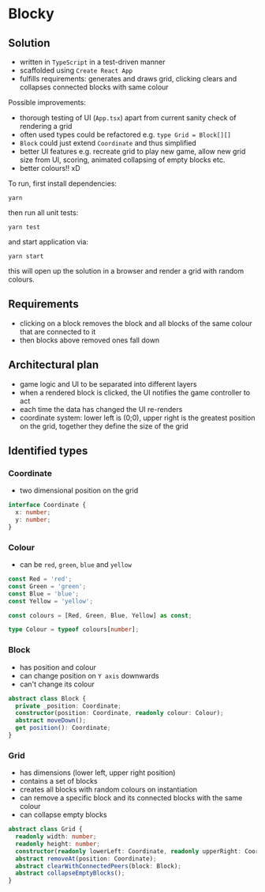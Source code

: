 # Blocky

## Solution

- written in `TypeScript` in a test-driven manner
- scaffolded using `Create React App`
- fulfills requirements: generates and draws grid, clicking clears and collapses connected blocks with same colour

Possible improvements:

- thorough testing of UI (`App.tsx`) apart from current sanity check of rendering a grid
- often used types could be refactored e.g. `type Grid = Block[][]`
- `Block` could just extend `Coordinate` and thus simplified
- better UI features e.g. recreate grid to play new game, allow new grid size from UI, scoring, animated collapsing of empty blocks etc.
- better colours!! xD

To run, first install dependencies:

```
yarn
```

then run all unit tests:

```
yarn test
```

and start application via:

```
yarn start
```

this will open up the solution in a browser and render a grid with random colours.

## Requirements

- clicking on a block removes the block and all blocks of the same colour that are connected to it
- then blocks above removed ones fall down

## Architectural plan

- game logic and UI to be separated into different layers
- when a rendered block is clicked, the UI notifies the game controller to act
- each time the data has changed the UI re-renders
- coordinate system: lower left is (0;0), upper right is the greatest position on the grid, together they define the size of the grid

## Identified types

### Coordinate

- two dimensional position on the grid

```ts
interface Coordinate {
  x: number;
  y: number;
}
```

### Colour

- can be `red`, `green`, `blue` and `yellow`

```ts
const Red = 'red';
const Green = 'green';
const Blue = 'blue';
const Yellow = 'yellow';

const colours = [Red, Green, Blue, Yellow] as const;

type Colour = typeof colours[number];
```

### Block

- has position and colour
- can change position on `Y axis` downwards
- can't change its colour

```ts
abstract class Block {
  private _position: Coordinate;
  constructor(position: Coordinate, readonly colour: Colour);
  abstract moveDown();
  get position(): Coordinate;
}
```

### Grid

- has dimensions (lower left, upper right position)
- contains a set of blocks
- creates all blocks with random colours on instantiation
- can remove a specific block and its connected blocks with the same colour
- can collapse empty blocks

```ts
abstract class Grid {
  readonly width: number;
  readonly height: number;
  constructor(readonly lowerLeft: Coordinate, readonly upperRight: Coordinate);
  abstract removeAt(position: Coordinate);
  abstract clearWithConnectedPeers(block: Block);
  abstract collapseEmptyBlocks();
}
```
